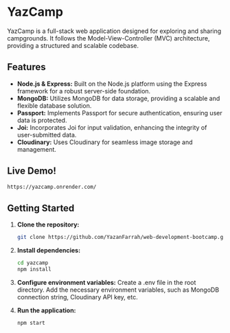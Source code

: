 # YazCamp

YazCamp is a full-stack web application designed for exploring and sharing campgrounds. It follows the Model-View-Controller (MVC) architecture, providing a structured and scalable codebase.

## Features

- **Node.js & Express:** Built on the Node.js platform using the Express framework for a robust server-side foundation.
- **MongoDB:** Utilizes MongoDB for data storage, providing a scalable and flexible database solution.
- **Passport:** Implements Passport for secure authentication, ensuring user data is protected.
- **Joi:** Incorporates Joi for input validation, enhancing the integrity of user-submitted data.
- **Cloudinary:** Uses Cloudinary for seamless image storage and management.

## Live Demo!
   ```bash
   https://yazcamp.onrender.com/
   ```

## Getting Started

1. **Clone the repository:**

   ```bash
   git clone https://github.com/YazanFarrah/web-development-bootcamp.git

2. **Install dependencies:**
   
   ```bash
   cd yazcamp
   npm install
   ```
3. **Configure environment variables:**
   Create a .env file in the root directory.
   Add the necessary environment variables, such as MongoDB connection string, Cloudinary API key, etc.

4. **Run the application:**
   ```bash
   npm start
   ```
